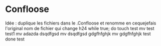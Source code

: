 # Confloose

Idée :
duplique les fichiers dans le .Confloose et renomme en cequejefais l'original
nom de fichier qui change h24 
while true; do
touch test
mv test test1
mv adazda dsqdfgsd
mv dsqdfgsd gdgfhfghjk
mv gdgfhfghjk test
done
test
